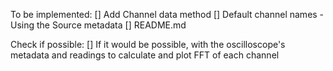 To be implemented:
	[] Add Channel data method
	[] Default channel names - Using the Source metadata
	[] README.md

Check if possible:
	[] If it would be possible, with the oscilloscope's metadata and readings to calculate and plot FFT of each channel
